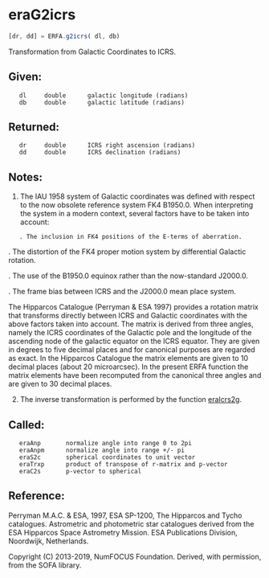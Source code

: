 # eraG2icrs

```js
[dr, dd] = ERFA.g2icrs( dl, db)
```

Transformation from Galactic Coordinates to ICRS.

## Given:
```
   dl     double      galactic longitude (radians)
   db     double      galactic latitude (radians)
```

## Returned:
```
   dr     double      ICRS right ascension (radians)
   dd     double      ICRS declination (radians)
```

## Notes:

1) The IAU 1958 system of Galactic coordinates was defined with
   respect to the now obsolete reference system FK4 B1950.0.  When
   interpreting the system in a modern context, several factors have
   to be taken into account:

```
   . The inclusion in FK4 positions of the E-terms of aberration.
```

   . The distortion of the FK4 proper motion system by differential
     Galactic rotation.

   . The use of the B1950.0 equinox rather than the now-standard
     J2000.0.

   . The frame bias between ICRS and the J2000.0 mean place system.

   The Hipparcos Catalogue (Perryman & ESA 1997) provides a rotation
   matrix that transforms directly between ICRS and Galactic
   coordinates with the above factors taken into account.  The
   matrix is derived from three angles, namely the ICRS coordinates
   of the Galactic pole and the longitude of the ascending node of
   the galactic equator on the ICRS equator.  They are given in
   degrees to five decimal places and for canonical purposes are
   regarded as exact.  In the Hipparcos Catalogue the matrix
   elements are given to 10 decimal places (about 20 microarcsec).
   In the present ERFA function the matrix elements have been
   recomputed from the canonical three angles and are given to 30
   decimal places.

2) The inverse transformation is performed by the function [eraIcrs2g][1].

## Called:
```
   eraAnp       normalize angle into range 0 to 2pi
   eraAnpm      normalize angle into range +/- pi
   eraS2c       spherical coordinates to unit vector
   eraTrxp      product of transpose of r-matrix and p-vector
   eraC2s       p-vector to spherical
```

## Reference:
   Perryman M.A.C. & ESA, 1997, ESA SP-1200, The Hipparcos and Tycho
   catalogues.  Astrometric and photometric star catalogues
   derived from the ESA Hipparcos Space Astrometry Mission.  ESA
   Publications Division, Noordwijk, Netherlands.

Copyright (C) 2013-2019, NumFOCUS Foundation.
Derived, with permission, from the SOFA library.


[1]: era.icrs2g.md
